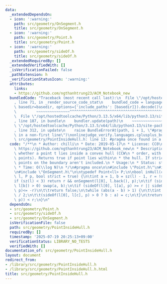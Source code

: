 ```yaml
---
data:
  _extendedDependsOn:
  - icon: ':warning:'
    path: src/geometry/OnSegment.h
    title: src/geometry/OnSegment.h
  - icon: ':warning:'
    path: src/geometry/Point.h
    title: src/geometry/Point.h
  - icon: ':warning:'
    path: src/geometry/sideOf.h
    title: src/geometry/sideOf.h
  _extendedRequiredBy: []
  _extendedVerifiedWith: []
  _isVerificationFailed: false
  _pathExtension: h
  _verificationStatusIcon: ':warning:'
  attributes:
    links:
    - https://github.com/ngthanhtrung23/ACM_Notebook_new
  bundledCode: "Traceback (most recent call last):\n  File \"/opt/hostedtoolcache/Python/3.13.5/x64/lib/python3.13/site-packages/onlinejudge_verify/documentation/build.py\"\
    , line 71, in _render_source_code_stat\n    bundled_code = language.bundle(stat.path,\
    \ basedir=basedir, options={'include_paths': [basedir]}).decode()\n          \
    \         ~~~~~~~~~~~~~~~^^^^^^^^^^^^^^^^^^^^^^^^^^^^^^^^^^^^^^^^^^^^^^^^^^^^^^^^^^^^^^^^^^\n\
    \  File \"/opt/hostedtoolcache/Python/3.13.5/x64/lib/python3.13/site-packages/onlinejudge_verify/languages/cplusplus.py\"\
    , line 187, in bundle\n    bundler.update(path)\n    ~~~~~~~~~~~~~~^^^^^^\n  File\
    \ \"/opt/hostedtoolcache/Python/3.13.5/x64/lib/python3.13/site-packages/onlinejudge_verify/languages/cplusplus_bundle.py\"\
    , line 312, in update\n    raise BundleErrorAt(path, i + 1, \"#pragma once found\
    \ in a non-first line\")\nonlinejudge_verify.languages.cplusplus_bundle.BundleErrorAt:\
    \ src/geometry/PointInsideHull.h: line 13: #pragma once found in a non-first line\n"
  code: "/**\n * Author: chilli\n * Date: 2019-05-17\n * License: CC0\n * Source:\
    \ https://github.com/ngthanhtrung23/ACM_Notebook_new\n * Description: Determine\
    \ whether a point t lies inside a convex hull (CCW\n * order, with no collinear\
    \ points). Returns true if point lies within\n * the hull. If strict is true,\
    \ points on the boundary aren't included.\n * Usage:\n * Status: stress-tested\n\
    \ * Time: O(\\log N)\n */\n#pragma once\n\n#include \"Point.h\"\n#include \"sideOf.h\"\
    \n#include \"OnSegment.h\"\n\ntypedef Point<ll> P;\n\nbool inHull(const vector<P>&\
    \ l, P p, bool strict = true) {\n\tint a = 1, b = sz(l) - 1, r = !strict;\n\t\
    if (sz(l) < 3) return r && onSegment(l[0], l.back(), p);\n\tif (sideOf(l[0], l[a],\
    \ l[b]) > 0) swap(a, b);\n\tif (sideOf(l[0], l[a], p) >= r || sideOf(l[0], l[b],\
    \ p)<= -r)\n\t\treturn false;\n\twhile (abs(a - b) > 1) {\n\t\tint c = (a + b)\
    \ / 2;\n\t\t(sideOf(l[0], l[c], p) > 0 ? b : a) = c;\n\t}\n\treturn sgn(l[a].cross(l[b],\
    \ p)) < r;\n}\n"
  dependsOn:
  - src/geometry/Point.h
  - src/geometry/sideOf.h
  - src/geometry/OnSegment.h
  isVerificationFile: false
  path: src/geometry/PointInsideHull.h
  requiredBy: []
  timestamp: '2025-07-19 20:25:13+09:00'
  verificationStatus: LIBRARY_NO_TESTS
  verifiedWith: []
documentation_of: src/geometry/PointInsideHull.h
layout: document
redirect_from:
- /library/src/geometry/PointInsideHull.h
- /library/src/geometry/PointInsideHull.h.html
title: src/geometry/PointInsideHull.h
---
```


